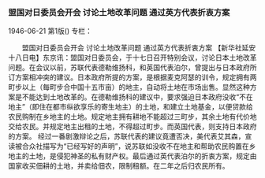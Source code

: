 ### 盟国对日委员会开会  讨论土地改革问题  通过英方代表折衷方案

1946-06-21
第1版()
专栏：

　　盟国对日委员会开会
    讨论土地改革问题
    通过英方代表折衷方案
    【新华社延安十八日电】东京讯：盟国对日委员会，于十七日召开特别会议，讨论日本土地改革问题。在会议以前，苏联代表德勒维扬科，和英国代表泊尔，曾提出与日本政府所订方案相冲突的建议。日本政府所提的方案，是根据麦克阿瑟的训令，规定拥有两町步以上（每町步合中国十五市亩）的地主，自动将土地在市场出售。显然这种方案是不能达到土地改革的。在德勒维扬科的建议中，要求强迫日本政府没收“不在地主”（即住在都市纵欲享乐的寄生地主）的土地，和建立土地基金，以便贷款给农民购制在乡地主的土地。规定地主拥有耕地不能超过三町步，其余土地有代价地交给农民。并规定地主出租的土地，不得超过町步。而英国代表，则支持日本政府的方案。
    经过一番剧激辩论之后，苏联代表的建议竟遭否决，美代表艾其森，宣读被合众社描写为“已经写好的声明”，说苏联如没收不在地主和帮助农民购置在乡地主的土地，是侵犯神圣的私有财产权。最后通过英代表泊尔的折衷方案，规定由国家收买佃耕的土地，并卖给佃农，限制租额。在二年之后归农民所有。
